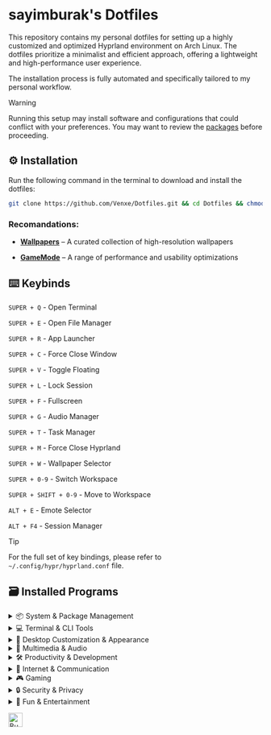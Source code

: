 # sayimburak's Dotfiles

This repository contains my personal dotfiles for setting up a highly customized and optimized Hyprland environment on Arch Linux. The dotfiles prioritize a minimalist and efficient approach, offering a lightweight and high-performance user experience.

The installation process is fully automated and specifically tailored to my personal workflow.

> [!WARNING]  
> Running this setup may install software and configurations that could conflict with your preferences. You may want to review the [packages](https://github.com/Venxe/Dotfiles/tree/main/installers) before proceeding.


## ⚙️ Installation

Run the following command in the terminal to download and install the dotfiles:
```bash
git clone https://github.com/Venxe/Dotfiles.git && cd Dotfiles && chmod +x installers/install.sh && ./installers/install.sh
```

### Recomandations:

- [**Wallpapers**](https://github.com/sayimburak/wallpapers) – A curated collection of high-resolution wallpapers

- [**GameMode**](https://github.com/FeralInteractive/gamemode) – A range of performance and usability optimizations


## ⌨️ Keybinds

`SUPER + Q`  - Open Terminal

`SUPER + E`  - Open File Manager

`SUPER + R`  - App Launcher

`SUPER + C`  - Force Close Window

`SUPER + V`  - Toggle Floating

`SUPER + L`  - Lock Session

`SUPER + F`  - Fullscreen

`SUPER + G`  - Audio Manager

`SUPER + T`  - Task Manager

`SUPER + M` - Force Close Hyprland

`SUPER + W`  - Wallpaper Selector

`SUPER + 0-9` - Switch Workspace

`SUPER + SHIFT + 0-9` - Move to Workspace

`ALT + E`  - Emote Selector

`ALT + F4`  - Session Manager

> [!Tip]
> For the full set of key bindings, please refer to `~/.config/hypr/hyprland.conf` file.


## 🗃️ Installed Programs
<details>
<summary>📦 System & Package Management</summary>

- **pacman-contrib**
- **rsync**
- **flatpak**
- **gvfs**
- **libgsf**
- **ffmpegthumbnailer**
- **cpio**
- **bleachbit**
- **gnome-keyring**
- **com.github.tchx84.Flatseal**
- **io.github.flattool.Warehouse**
- **com.rustdesk.RustDesk**
- **brightnessctl**
- **gnome-network-displays**
- **bluez**
- **blueman**
- **wl-clip-persist**
- **hypridle**
- **hyprpicker**
- **hyprlock**
</details>

<details>
<summary>💻 Terminal & CLI Tools</summary>

- **fish**
- **starship**
- **fastfetch**
- **eza**
- **btop**
- **fd**
- **nnn**
- **less**
- **pulsemixer**
- **cava**
- **myfetch**
</details>

<details>
<summary>🎨 Desktop Customization & Appearance</summary>

- **swww**
- **waybar**
- **swaync**
- **nwg-look**
- **materia-gtk-theme**
- **ttf-fira-sans**
- **ttf-firacode-nerd**
- **ttf-jetbrains-mono**
- **kora-icon-theme**
- **qogir-icon-theme**
- **python-pywal16**
- **python-pywalfox**
- **gammastep**
- **clock-rs-git**
- **wlogout**
- **hyprshot**
- **pyprland**
</details>

<details>
<summary>🎥 Multimedia & Audio</summary>

- **mpv**
- **swayimg**
- **obs-studio**
- **easyeffects**
- **lsp-plugins**
- **calf**
- **spotify**
- **gst-plugins-bad**
- **yt-dlp**
- **ncspot**
</details>

<details>
<summary>🛠️ Productivity & Development</summary>

- **libreoffice-fresh**
- **obsidian**
- **thunderbird**
- **thunar**
- **tumbler**
- **xarchiver**
- **7zip**
- **code**
- **neovim**
- **cmake**
- **meson**
- **io.github.Qalculate**
- **it.mijorus.smile**
</details>

<details>
<summary>💬 Internet & Communication</summary>

- **discord**
- **org.telegram.desktop**
- **qbittorrent**
- **org.localsend.localsend_app**
- **io.github.halfmexican.Mingle**
- **io.github.shiftey.Desktop**
</details>

<details>
<summary>🎮 Gaming</summary>

- **steam**
- **lutris**
- **com.heroicgameslauncher.hgl**
- **com.vysp3r.ProtonPlus**
- **bastet**
</details>

<details>
<summary>🔒 Security & Privacy</summary>
  
- **bitwarden**
- **io.ente.auth**
- **com.protonvpn.www**
- **org.torproject.torbrowser-launcher**
</details>

<details>
<summary>🎉 Fun & Entertainment</summary>

- **asciiquarium**
- **cmatrix**
- **lolcat**
- **pipes-rs**
</details>

<a href="https://www.buymeacoffee.com/sayimburak" target="_blank"><img src="https://cdn.buymeacoffee.com/buttons/v2/default-yellow.png" alt="Buy Me A Coffee" style="height: 28px !important;" ></a>
